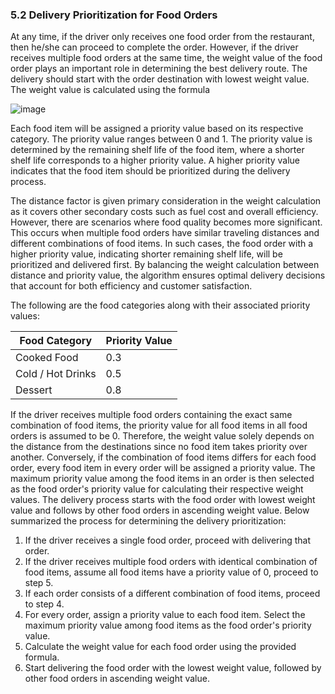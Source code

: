### 5.2 Delivery Prioritization for Food Orders

At any time, if the driver only receives one food order from the restaurant, then he/she can proceed to complete the order. However, if the driver receives multiple food orders at the same time, the weight value of the food order plays an important role in determining the best delivery route. The delivery should start with the order destination with lowest weight value. The weight value is calculated using the formula

![image](https://github.com/chewzzz1014/CSC4202-Project/assets/92832451/ab49bbde-e64b-4f31-b680-d9d87819d55e)

Each food item will be assigned a priority value based on its respective category. The priority value ranges between 0 and 1. The priority value is determined by the remaining shelf life of the food item, where a shorter shelf life corresponds to a higher priority value. A higher priority value indicates that the food item should be prioritized during the delivery process. 

The distance factor is given primary consideration in the weight calculation as it covers other secondary costs such as fuel cost and overall efficiency. However, there are scenarios where food quality becomes more significant. This occurs when multiple food orders have similar traveling distances and different combinations of food items. In such cases, the food order with a higher priority value, indicating shorter remaining shelf life, will be prioritized and delivered first. By balancing the weight calculation between distance and priority value, the algorithm ensures optimal delivery decisions that account for both efficiency and customer satisfaction.

The following are the food categories along with their associated priority values:

Food Category|Priority Value
|---|---|
Cooked Food|0.3
Cold / Hot Drinks|0.5
Dessert|0.8

If the driver receives multiple food orders containing the exact same combination of food items, the priority value for all food items in all food orders is assumed to be 0. Therefore, the weight value solely depends on the distance from the destinations since no food item takes priority over another. Conversely, if the combination of food items differs for each food order, every food item in every order will be assigned a priority value. The maximum priority value among the food items in an order is then selected as the food order's priority value for calculating their respective weight values. The delivery process starts with the food order with lowest weight value and follows by other food orders in ascending weight value. Below summarized the process for determining the delivery prioritization:

1.	If the driver receives a single food order, proceed with delivering that order.
2.	If the driver receives multiple food orders with identical combination of food items, assume all food items have a priority value of 0, proceed to step 5.
3.	If each order consists of a different combination of food items, proceed to step 4.
4.	For every order, assign a priority value to each food item. Select the maximum priority value among food items as the food order's priority value. 
5.	Calculate the weight value for each food order using the provided formula.
6.	Start delivering the food order with the lowest weight value, followed by other food orders in ascending weight value.

